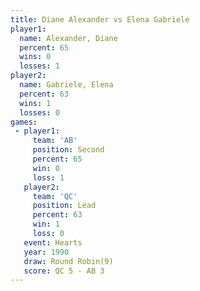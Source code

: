 ```yaml
---
title: Diane Alexander vs Elena Gabriele
player1:                
  name: Alexander, Diane
  percent: 65           
  wins: 0               
  losses: 1             
player2:                
  name: Gabriele, Elena 
  percent: 63           
  wins: 1               
  losses: 0             
games:
 - player1:          
     team: 'AB'      
     position: Second
     percent: 65     
     win: 0          
     loss: 1         
   player2:        
     team: 'QC'    
     position: Lead
     percent: 63   
     win: 1        
     loss: 0       
   event: Hearts       
   year: 1990          
   draw: Round Robin(9)
   score: QC 5 - AB 3  
---
```

